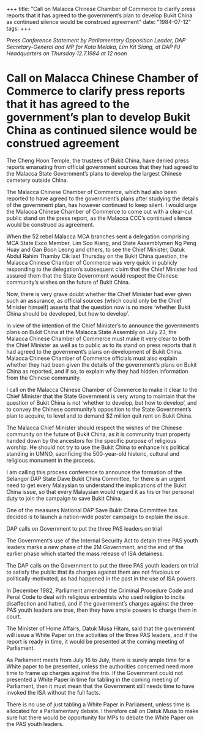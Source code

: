 +++ 
title: "Call on Malacca Chinese Chamber of Commerce to clarify press reports that it has agreed to the government’s plan to develop Bukit China as continued silence would be construed agreement"
date: "1984-07-12"
tags:
+++

_Press Conference Statement by Parliamentary Opposition Leader, DAP Secretary-General and MP for Kota Melaka, Lim Kit Siang, at DAP PJ Headquarters on Thursday 12.7.1984 at 12 noon_

# Call on Malacca Chinese Chamber of Commerce to clarify press reports that it has agreed to the government’s plan to develop Bukit China as continued silence would be construed agreement

The Cheng Hoon Temple, the trustees of Bukit China, have denied press reports emanating from official government sources that they had agreed to the Malacca State Government’s plans to develop the largest Chinese cemetery outside China.</u>

The Malacca Chinese Chamber of Commerce, which had also been reported to have agreed to the government’s plans after studying the details of the government plan, has however continued to keep silent. I would urge the Malacca Chinese Chamber of Commerce to come out with a clear-cut public stand on the press report, as the Malacca CCC’s continued silence would be construed as agreement.

When the 52 rebel Malacca MCA branches sent a delegation comprising MCA State Exco Member, Lim Soo Kiang, and State Assemblymen Ng Peng Huay and Gan Boon Leong and others, to see the Chief Minister, Datuk Abdul Rahim Thamby Cik last Thursday on the Bukit China question, the Malacca Chinese Chamber of Commerce was very quick in publicly responding to the delegation’s subsequent claim that the Chief Minister had assured them that the State Government would respect the Chinese community’s wishes on the future of Bukit China.

Now, there is very grave doubt whether the Chief Minister had ever given such an assurance, as official sources (which could only be the Chief Minister himself) asserts that the question now is no more ‘whether Bukit China should be developed, but how to develop’.

In view of the intention of the Chief Minister’s to announce the government’s plans on Bukit China at the Malacca State Assembly on July 23, the Malacca Chinese Chamber of Commerce must make it very clear to both the Chief Minister as well as to public as to its stand on press reports that it had agreed to the government’s plans on development of Bukit China. Malacca Chinese Chamber of Commerce officials must also explain whether they had been given the details of the government’s plans on Bukit China as reported, and if so, to explain why they had hidden information from the Chinese community.

I call on the Malacca Chinese Chamber of Commerce to make it clear to the Chief Minister that the State Government is very wrong to maintain that the question of Bukit China is not ‘whether to develop, but how to develop’, and to convey the Chinese community’s opposition to the State Government’s plan to acquire, to level and to demand $2 million quit rent on Bukit China.

The Malacca Chief Minister should respect the wishes of the Chinese community on the future of Bukit China, as it is community trust property handed down by the ancestors for the specific purpose of religious worship. He should not try to use the Bukit China to enhance his political standing in UMNO, sacrificing the 500-year-old historic, cultural and religious monument in the process.

I am calling this process conference to announce the formation of the Selangor DAP State Dave Bukit China Committee, for there is an urgent need to get every Malaysian to understand the implications of the Bukit China issue, so that every Malaysian would regard it as his or her personal duty to join the campaign to save Bukit China.

One of the measures National DAP Save Bukit China Committee has decided is to launch a nation-wide poster campaign to explain the issue.

DAP calls on Government to put the three PAS leaders on trial

The Government’s use of the Internal Security Act to detain three PAS youth leaders marks a new phase of the 2M Government, and the end of the earlier phase which started the mass release of ISA detainess.

The DAP calls on the Government to put the three PAS youth leaders on trial to satisfy the public that its charges against them are not frivolous or politically-motivated, as had happened in the past in the use of ISA powers.

In December 1982, Parliament amended the Criminal Procedure Code and Penal Code to deal with religious extremists who used religion to incite disaffection and hatred, and if the government’s charges against the three PAS youth leaders are true, then they have ample powers to charge them in court.

The Minister of Home Affairs, Datuk Musa Hitam, said that the government will issue a White Paper on the activities of the three PAS leaders, and if the report is ready in time, it would be presented at the coming meeting of Parliament. 

As Parliament meets from July 16 to July, there is surely ample time for a White paper to be presented, unless the authorities concerned need more time to frame up charges against the trio. If the Government could not presented a White Paper in time for tabling in the coming meeting of Parliament, then it must mean that the Government still needs time to have invoked the ISA without the full facts.

There is no use of just tabling a White Paper in Parliament, unless time is allocated for a Parliamentary debate. I therefore call on Datuk Musa to make sure hat there would be opportunity for MPs to debate the White Paper on the PAS youth leaders.
 
